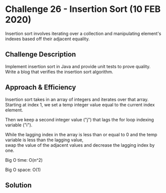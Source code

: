 # Challenge 26 - Insertion Sort (10 FEB 2020)
<!-- Short summary or background information -->
Insertion sort involves iterating over a collection and manipulating element's indexes based off their adjacent equality.

## Challenge Description
<!-- Description of the challenge -->
Implement insertion sort in Java and provide unit tests to prove quality.  Write a blog that verifies the insertion sort algorithm.

## Approach & Efficiency
<!-- What approach did you take? Why? What is the Big O space/time for this approach? -->
Insertion sort takes in an array of integers and iterates over that array.  Starting at index 1, we set a temp integer value equal to the current index element.  

Then we keep a second integer value ("j") that lags the for loop indexing variable ("i").

While the lagging index in the array is less than or equal to 0 and the temp variable is less than the lagging value,  
swap the value of the adjacent values and decrease the lagging index by one.

Big O time: O(n^2)  

Big O space: O(1) 

## Solution
<!-- Embedded whiteboard image -->
